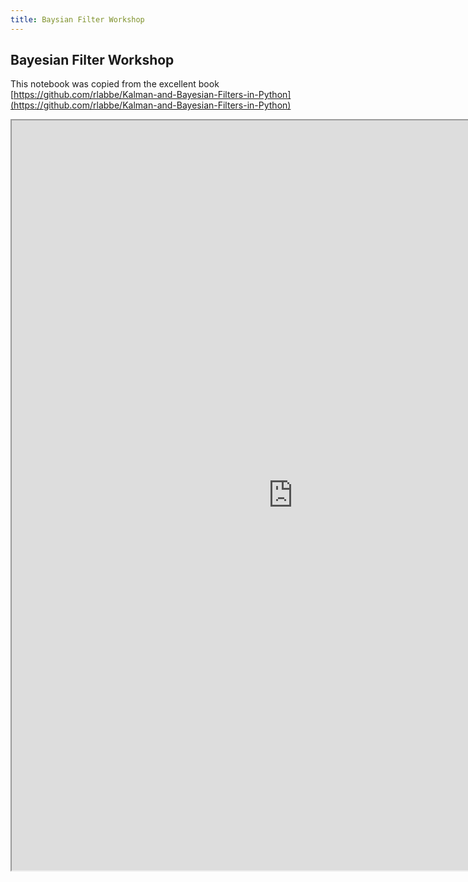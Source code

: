 ```yaml
---
title: Baysian Filter Workshop
---
```



## Bayesian Filter Workshop

This notebook was copied from the excellent book [https://github.com/rlabbe/Kalman-and-Bayesian-Filters-in-Python](https://github.com/rlabbe/Kalman-and-Bayesian-Filters-in-Python)

<iframe src="https://nbviewer.jupyter.org/github/pantelis-robotics/Kalman-and-Bayesian-Filters-in-Python/blob/master/02-Discrete-Bayes.ipynb" width="900" height="1200"></iframe>

